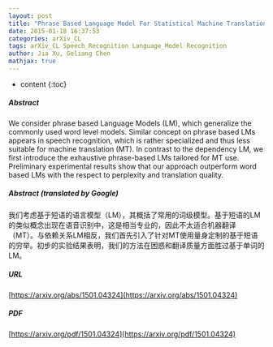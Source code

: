 ```yaml
---
layout: post
title: "Phrase Based Language Model For Statistical Machine Translation"
date: 2015-01-18 16:37:53
categories: arXiv_CL
tags: arXiv_CL Speech_Recognition Language_Model Recognition
author: Jia Xu, Geliang Chen
mathjax: true
---
```


* content
{:toc}

##### Abstract
We consider phrase based Language Models (LM), which generalize the commonly used word level models. Similar concept on phrase based LMs appears in speech recognition, which is rather specialized and thus less suitable for machine translation (MT). In contrast to the dependency LM, we first introduce the exhaustive phrase-based LMs tailored for MT use. Preliminary experimental results show that our approach outperform word based LMs with the respect to perplexity and translation quality.

##### Abstract (translated by Google)
我们考虑基于短语的语言模型（LM），其概括了常用的词级模型。基于短语的LM的类似概念出现在语音识别中，这是相当专业的，因此不太适合机器翻译（MT）。与依赖关系LM相反，我们首先引入了针对MT使用量身定制的基于短语的穷举。初步的实验结果表明，我们的方法在困惑和翻译质量方面胜过基于单词的LM。

##### URL
[https://arxiv.org/abs/1501.04324](https://arxiv.org/abs/1501.04324)

##### PDF
[https://arxiv.org/pdf/1501.04324](https://arxiv.org/pdf/1501.04324)

